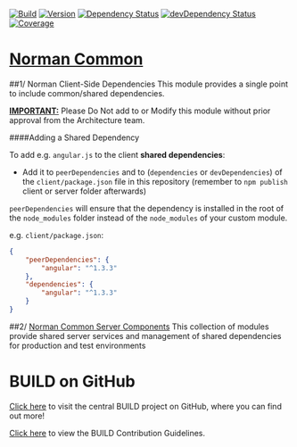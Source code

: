 [![Build](https://img.shields.io/travis/sapbuild/Common.svg?style=flat-square)](http://travis-ci.org/sapbuild/Common)
[![Version](https://img.shields.io/npm/v/Common.svg?style=flat-square)](https://npmjs.org/package/Common)
[![Dependency Status](https://david-dm.org/sapbuild/Common.svg)](https://david-dm.org/sapbuild/Common)
[![devDependency Status](https://david-dm.org/sapbuild/Common/dev-status.svg)](https://david-dm.org/sapbuild/Common#info=devDependencies)
[![Coverage](https://img.shields.io/coveralls/sapbuild/Common/master.svg?style=flat-square)](https://coveralls.io/r/sapbuild/Common?branch=master)

[Norman Common](https://github.com/Norman/Common)
=============

##1/ Norman Client-Side Dependencies
This module provides a single point to include common/shared dependencies.

**<u>IMPORTANT:</u>** Please Do Not add to or Modify this module without prior approval from the Architecture team.

####Adding a Shared Dependency

To add  e.g. `angular.js` to the client **shared dependencies**:
- Add it to `peerDependencies` and to (`dependencies` or `devDependencies`) of the `client/package.json` file in this repository (remember to `npm publish` client or server folder afterwards)

`peerDependencies` will ensure that the dependency is installed in the root of the `node_modules` folder instead of the `node_modules` of your custom module.

e.g. `client/package.json`:

```json
{
    "peerDependencies": {
        "angular": "^1.3.3"
    },
    "dependencies": {
        "angular": "^1.3.3"
    }  
}
```

##2/ [Norman Common Server Components](server/README.md)
This collection of modules provide shared server services and management of shared dependencies for production and test environments  


# BUILD on GitHub

[Click here](https://github.com/SAP/BUILD) to visit the central BUILD project on GitHub, where you can find out more!

[Click here](https://github.com/SAP/BUILD/blob/master/Contributing.md) to view the BUILD Contribution Guidelines. 
